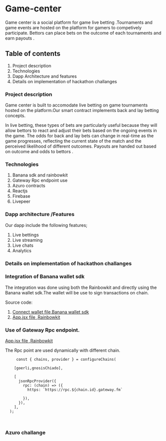 # Game-center

Game center is a social platform for game live betting .Tournaments and game events are hosted on the platform for gamers to competively participate.
Bettors can place bets on the outcome of each tournaments and earn payouts .



## Table of contents

1. Project description
1. Technologies
1. Dapp Architecture and features
1. Details on implementation of hackathon challanges 




### Project description

Game center is built to accomodate live betting on game tournaments hosted on the platform.Our smart contract implements back and lay betting concepts.

In live  betting, these types of bets are particularly useful because they will allow bettors to react and adjust their  bets based on the ongoing events in the game. The odds for back and lay bets can change in real-time as the game progresses, reflecting the current state of the match and the perceived likelihood of different outcomes.
Payouts are handed out based on outcome and odds to bettors .

### Technologies
1. Banana sdk and rainbowkit
2. Gateway Rpc endpoint use
3. Azuro contracts
4. Reactjs
5. Firebase
6. Livepeer 




### Dapp architecture /Features

Our dapp include the following features;

1. Live bettings
2. Live streaming 
3. Live chats 
4. Analytics 


### Details on implementation of hackathon challanges 

###   Integration of Banana wallet sdk

The integration was done using both the Rainbowkit and directly using the Banana wallet sdk.The wallet will be use to sign transactions on chain.

Source code:
 1. [Connect wallet file,Banana wallet sdk](https://github.com/scapula07/Game-center/blob/master/client/Azuro/src/components/connectWallet/banana.js)
 2. [App.jsx file ,Rainbowkit](https://github.com/scapula07/Game-center/blob/master/client/Azuro/src/App.jsx)


###   Use of Gateway Rpc endpoint.

[App.jsx file ,Rainbowkit](https://github.com/scapula07/Game-center/blob/master/client/Azuro/src/App.jsx)

The Rpc point are used dynamically with different chain.
````
     const { chains, provider } = configureChains( 
   
    [goerli,gnosisChiado],
 
    [
      jsonRpcProvider({
        rpc: (chain) => ({
          https: `https://rpc.${chain.id}.gateway.fm`
         
        }),
      }),
    ],
  );



````

###   Azuro challange





